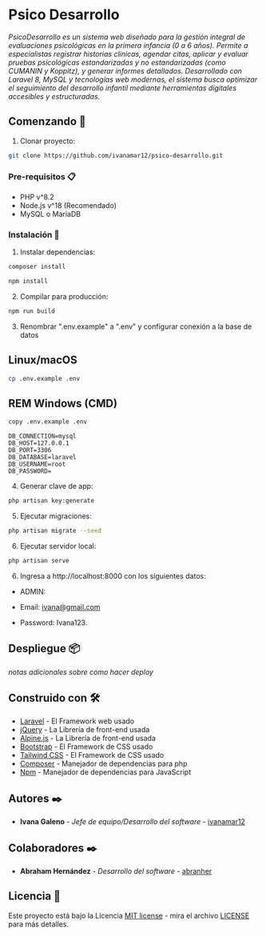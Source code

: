 # Psico Desarrollo

_PsicoDesarrollo es un sistema web diseñado para la gestión integral de evaluaciones psicológicas en la primera infancia (0 a 6 años). Permite a especialistas registrar historias clínicas, agendar citas, aplicar y evaluar pruebas psicológicas estandarizadas y no estandarizadas (como CUMANIN y Koppitz), y generar informes detallados. Desarrollado con Laravel 8, MySQL y tecnologías web modernas, el sistema busca optimizar el seguimiento del desarrollo infantil mediante herramientas digitales accesibles y estructuradas._

## Comenzando 🚀

1. Clonar proyecto:

```bash
git clone https://github.com/ivanamar12/psico-desarrollo.git
```

### Pre-requisitos 📋

- PHP v^8.2
- Node.js v^18 (Recomendado)
- MySQL o MariaDB

### Instalación 🔧

1. Instalar dependencias:

```bash
composer install
```

```bash
npm install
```

2. Compilar para producción:

```bash
npm run build
```

3. Renombrar ".env.example" a ".env" y configurar conexión a la base de datos

## Linux/macOS

```bash
cp .env.example .env
```

## REM Windows (CMD)
```bash
copy .env.example .env
```

```.env
DB_CONNECTION=mysql
DB_HOST=127.0.0.1
DB_PORT=3306
DB_DATABASE=laravel
DB_USERNAME=root
DB_PASSWORD=
```

4. Generar clave de app:

```bash
php artisan key:generate
```

5. Ejecutar migraciones:

```bash
php artisan migrate --seed
```

6. Ejecutar servidor local:

```bash
php artisan serve
```

6. Ingresa a http://localhost:8000 con los siguientes datos:

- ADMIN:

- Email: ivana@gmail.com
- Password: Ivana123. 


## Despliegue 📦

_notas adicionales sobre como hacer deploy_

## Construido con 🛠️

- [Laravel](https://laravel.com/) - El Framework web usado
- [jQuery](https://jquery.com/) - La Librería de front-end usada
- [Alpine.js](https://alpinejs.dev/) - La Librería de front-end usada
- [Bootstrap](https://getbootstrap.com/) - El Framework de CSS usado
- [Tailwind CSS](https://tailwindcss.com/) - El Framework de CSS usado
- [Composer](https://getcomposer.org/) - Manejador de dependencias para php
- [Npm](https://www.npmjs.com/) - Manejador de dependencias para JavaScript

## Autores ✒️

- **Ivana Galeno** - _Jefe de equipo/Desarrollo del software_ - [ivanamar12](https://github.com/ivanamar12)

## Colaboradores ✒️

- **Abraham Hernández** - _Desarrollo del software_ - [abranher](https://github.com/abranher)

## Licencia 📄

Este proyecto está bajo la Licencia [MIT license](https://opensource.org/licenses/MIT) - mira el archivo [LICENSE](LICENSE) para más detalles.
